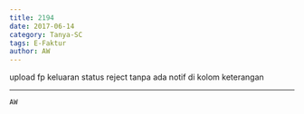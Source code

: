 ```yaml
---
title: 2194
date: 2017-06-14
category: Tanya-SC
tags: E-Faktur
author: AW
---
```


upload fp keluaran status reject tanpa ada notif di kolom keterangan

---



`AW`
